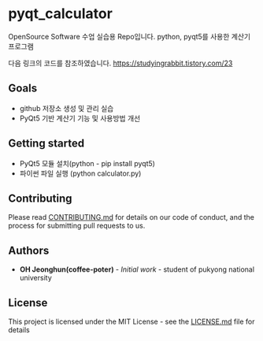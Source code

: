 # pyqt_calculator
OpenSource Software 수업 실습용 Repo입니다.
python, pyqt5를 사용한 계산기 프로그램

다음 링크의 코드를 참조하였습니다.
https://studyingrabbit.tistory.com/23 

## Goals

* github 저장소 생성 및 관리 실습
* PyQt5 기반 계산기 기능 및 사용방법 개선

## Getting started

* PyQt5 모듈 설치(python - pip install pyqt5)
* 파이썬 파일 실행 (python calculator.py)

## Contributing

Please read [CONTRIBUTING.md](https://github.com/leejaejjun/gui_calculater/blob/main/CONTRIBUTING.md) for details on our code of conduct, and the process for submitting pull requests to us.

## Authors

* **OH Jeonghun(coffee-poter)** - *Initial work* - student of pukyong national university

## License

This project is licensed under the MIT License - see the [LICENSE.md](https://github.com/leejaejjun/gui_calculater/blob/main/README.md) file for details

